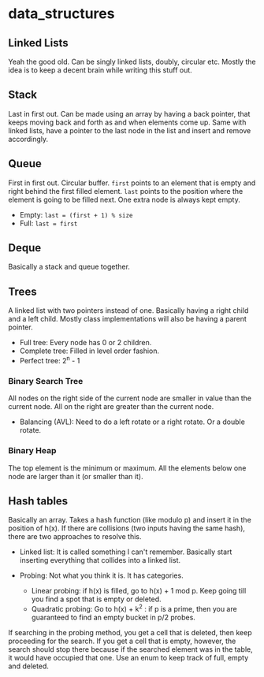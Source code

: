 # data_structures

## Linked Lists
Yeah the good old. Can be singly linked lists, doubly, circular etc. Mostly the idea is to keep a decent brain while writing this stuff out.

## Stack

Last in first out. Can be made using an array by having a back pointer, that keeps moving back and forth as and when elements come up. Same with linked lists, have a pointer to the last node in the list and insert and remove accordingly.

## Queue

First in first out. Circular buffer. `first` points to an element that is empty and right behind the first filled element. `last` points to the position where the element is going to be filled next. One extra node is always kept empty.

- Empty: `last = (first + 1) % size`
- Full: `last = first`

## Deque

Basically a stack and queue together.

## Trees

A linked list with two pointers instead of one. Basically having a right child and a left child. Mostly class implementations will also be having a parent pointer.

- Full tree: Every node has 0 or 2 children.
- Complete tree: Filled in level order fashion.
- Perfect tree: 2<sup>n</sup> - 1 

### Binary Search Tree

All nodes on the right side of the current node are smaller in value than the current node. All on the right are greater than the current node.

- Balancing (AVL): Need to do a left rotate or a right rotate. Or a double rotate.


### Binary Heap

The top element is the minimum or maximum. All the elements below one node are larger than it (or smaller than it).

## Hash tables

Basically an array. Takes a hash function (like modulo p) and insert it in the position of h(x). If there are collisions (two inputs having the same hash), there are two approaches to resolve this.

- Linked list: It is called something I can't remember. Basically start inserting everything that collides into a linked list.

- Probing: Not what you think it is. It has categories.
    - Linear probing: if h(x) is filled, go to h(x) + 1 mod p. Keep going till you find a spot that is empty or deleted.
    - Quadratic probing: Go to h(x) + k<sup>2</sup> : if p is a prime, then you are guaranteed to find an empty bucket in p/2 probes.

If searching in the probing method, you get a cell that is deleted, then keep proceeding for the search. If you get a cell that is empty, however, the search should stop there because if the searched element was in the table, it would have occupied that one. Use an enum to keep track of full, empty and deleted.
